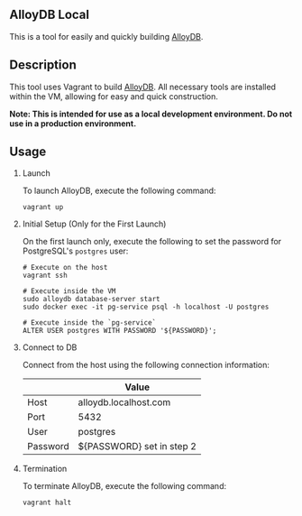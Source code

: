 AlloyDB Local
---

This is a tool for easily and quickly building [AlloyDB](https://cloud.google.com/alloydb/docs/overview).

## Description

This tool uses Vagrant to build [AlloyDB](https://cloud.google.com/alloydb/docs/overview).
All necessary tools are installed within the VM, allowing for easy and quick construction.

**Note: This is intended for use as a local development environment. Do not use in a production environment.**

## Usage

1. Launch

    To launch AlloyDB, execute the following command:

    ```shell
    vagrant up
    ```

2. Initial Setup (Only for the First Launch)

    On the first launch only, execute the following to set the password for PostgreSQL's `postgres` user:

    ```shell
    # Execute on the host
    vagrant ssh

    # Execute inside the VM
    sudo alloydb database-server start
    sudo docker exec -it pg-service psql -h localhost -U postgres

    # Execute inside the `pg-service`
    ALTER USER postgres WITH PASSWORD '${PASSWORD}';
    ```

3. Connect to DB

    Connect from the host using the following connection information:

    | | Value |
    | --- | --- |
    | Host | alloydb.localhost.com |
    | Port | 5432 |
    | User | postgres |
    | Password | ${PASSWORD} set in step 2 |

4. Termination

    To terminate AlloyDB, execute the following command:

    ```shell
    vagrant halt
    ```
